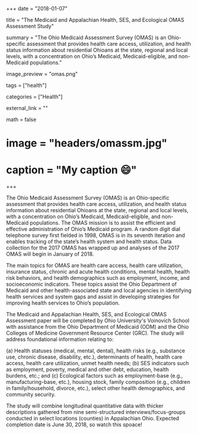 +++
date = "2018-01-07"

title = "The Medicaid and Appalachian Health, SES, and Ecological OMAS Assessment Study"

summary = "The Ohio Medicaid Assessment Survey (OMAS) is an Ohio-specific assessment that provides health care access, utilization, and health status information about residential Ohioans at the state, regional and local levels, with a concentration on Ohio’s Medicaid, Medicaid-eligible, and non-Medicaid populations."

image_preview = "omas.png"

tags = ["health"]

categories = ["Health"]

external_link = ""

math = false

# image = "headers/omassm.jpg"
# caption = "My caption :smile:"
+++

The Ohio Medicaid Assessment Survey (OMAS) is an Ohio-specific assessment that provides health care access, utilization, and health status information about residential Ohioans at the state, regional and local levels, with a concentration on Ohio’s Medicaid, Medicaid-eligible, and non-Medicaid populations. The OMAS mission is to assist the efficient and effective administration of Ohio’s Medicaid program. A random digit dial telephone survey first fielded in 1998, OMAS is in its seventh iteration and enables tracking of the state’s health system and health status. Data collection for the 2017 OMAS has wrapped up and analyses of the 2017 OMAS will begin in January of 2018. 

The main topics for OMAS are health care access, health care utilization, insurance status, chronic and acute health conditions, mental health, health risk behaviors, and health demographics such as employment, income, and socioeconomic indicators. These topics assist the Ohio Department of Medicaid and other health-associated state and local agencies in identifying health services and system gaps and assist in developing strategies for improving health services to Ohio’s population.

The Medicaid and Appalachian Health, SES, and Ecological OMAS Assessment paper will be completed by Ohio University's Voinovich School with assistance from the Ohio Department of Medicaid (ODM) and the Ohio Colleges of Medicine Government Resource Center (GRC). The study will address foundational information relating to: 

(a)	Health statuses (medical, mental, dental), health risks (e.g., substance use, chronic disease, disability, etc.), determinants of health, health care access, health care utilization, unmet health needs; 
(b)	SES indicators such as employment, poverty, medical and other debt, education, health burdens, etc.; and 
(c)	Ecological factors such as employment-base (e.g., manufacturing-base, etc.), housing stock, family composition (e.g., children in family/household, divorce, etc.), select other health demographics, and community security. 

The study will combine longitudinal quantitative data with thicker descriptions gathered from nine semi-structured interviews/focus-groups conducted in select locations (counties) in Appalachian Ohio. Expected completion date is June 30, 2018, so watch this spoace!  

